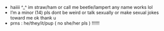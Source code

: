 - haiiii ^_^ im straw/ham or call me beetle/lampert any name works lol
- I’m a minor (14) pls dont be weird or talk sexually or make sexual jokes toward me ok thank u
- prns : he/they/it/pup ( no she/her pls ) !!!!!!

<!---
twt and bsky is : @baaameowmeow
--->
